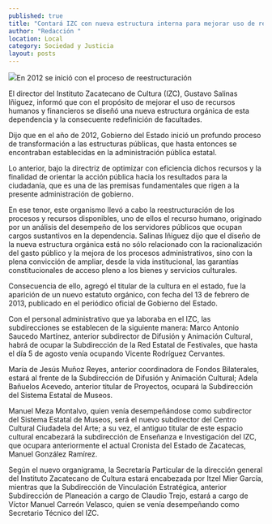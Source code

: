 ```yaml
---
published: true
title: "Contará IZC con nueva estructura interna para mejorar uso de recursos, señala director"
author: "Redacción "
location: Local
category: Sociedad y Justicia
layout: posts
---
```


![](http://i.imgur.com/LDVRiAWm.jpg)En 2012 se inició con el proceso de reestructuración

El director del Instituto Zacatecano de Cultura (IZC), Gustavo Salinas Iñiguez, informó que con el propósito de mejorar el uso de recursos humanos y financieros se diseñó una nueva estructura orgánica de esta dependencia y la consecuente redefinición de facultades.

Dijo que en el año de 2012, Gobierno del Estado inició un profundo proceso de transformación a las estructuras públicas, que hasta entonces se encontraban establecidas en la administración pública estatal.

Lo anterior, bajo la directriz de optimizar con eficiencia dichos recursos y la finalidad de orientar la acción pública hacia los resultados para la ciudadanía, que es una de las premisas fundamentales que rigen a la presente administración de gobierno.

En ese tenor, este organismo llevó a cabo la reestructuración de los procesos y recursos disponibles, uno de ellos el recurso humano, originado por un análisis del desempeño de los servidores públicos que ocupan cargos sustantivos en la dependencia.
Salinas Iñiguez dijo que el diseño de la nueva estructura orgánica está no sólo relacionado con la racionalización del gasto público y la mejora de los procesos administrativos, sino con la plena convicción  de ampliar, desde la vida institucional, las garantías constitucionales de acceso pleno a los bienes y servicios culturales.

Consecuencia de ello, agregó el titular de la cultura en el estado,  fue la aparición de un nuevo estatuto orgánico, con fecha del 13 de febrero de 2013, publicado en el periódico oficial de Gobierno del Estado.

Con el personal administrativo que ya laboraba en el IZC, las subdirecciones se establecen de la siguiente manera: Marco Antonio Saucedo Martínez, anterior subdirector de Difusión y Animación Cultural, habrá de ocupar la Subdirección de la Red Estatal de Festivales, que hasta el día 5 de agosto venía ocupando Vicente Rodríguez Cervantes.

María de Jesús Muñoz Reyes, anterior coordinadora de Fondos Bilaterales, estará al frente de la Subdirección de Difusión y Animación Cultural; Adela Bañuelos Acevedo, anterior titular de Proyectos, ocupará la Subdirección del Sistema Estatal de Museos.

Manuel Meza Montalvo, quien venía desempeñándose como subdirector del Sistema Estatal de Museos, será el nuevo subdirector del Centro Cultural Ciudadela del Arte; a su vez, el antiguo titular de este espacio cultural encabezará la subdirección de Enseñanza e Investigación del IZC, que ocupara anteriormente el actual Cronista del Estado de Zacatecas, Manuel González Ramírez.

Según el nuevo organigrama, la Secretaría Particular de la dirección general del Instituto Zacatecano de Cultura estará encabezada por Itzel Mier García, mientras que la Subdirección de Vinculación Estratégica, anterior Subdirección de Planeación a cargo de Claudio Trejo, estará a cargo de Víctor Manuel Carreón Velasco, quien se venía desempeñando como Secretario Técnico del IZC.
